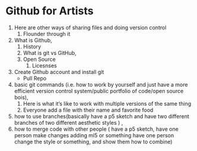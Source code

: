 # Github for Artists



1. Here are other ways of sharing files and doing version control 
    1. Flounder through it
2. What is Github, 
    1. History 
    2. What is git vs GitHub, 
    3. Open Source 
        1. Licesnses
3. Create Github account and install git
    * Pull Repo 
4. basic git commands (i.e. how to work by yourself and just have a more efficient version control system/public portfolio of code/open source bois),
    1. Here is what it’s like to work with multiple versions of the same thing
    2. Everyone add a file with their name and favorite food
5.  how to use branches(basically have a p5 sketch and have two different branches of two different aesthetic styles ) , 
6. how to merge code with other people ( have a p5 sketch, have one person make changes adding ml5 or something have one person change the style or something, and show them how to combine)